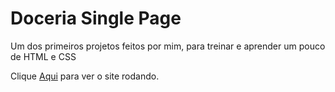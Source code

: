 <h1>Doceria Single Page </h1>

<p> Um dos primeiros projetos feitos por mim, para treinar e aprender um pouco de HTML e CSS</p>
<p> Clique <a href='https://mirobenicio.github.io/doceriaSinglePage/'>Aqui</a> para ver o site rodando. </p>
